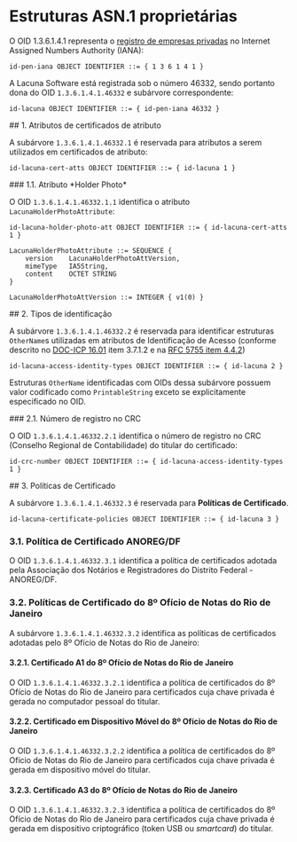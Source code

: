 ﻿# Estruturas ASN.1 proprietárias

O OID 1.3.6.1.4.1 representa o [registro de empresas privadas](https://www.iana.org/assignments/enterprise-numbers) no Internet Assigned Numbers Authority (IANA):

```
id-pen-iana OBJECT IDENTIFIER ::= { 1 3 6 1 4 1 }
```

A Lacuna Software está registrada sob o número 46332, sendo portanto dona do OID `1.3.6.1.4.1.46332` e subárvore correspondente:

```
id-lacuna OBJECT IDENTIFIER ::= { id-pen-iana 46332 }
```

<a name="cert-atts" />
## 1. Atributos de certificados de atributo

A subárvore `1.3.6.1.4.1.46332.1` é reservada para atributos a serem utilizados em certificados de atributo:

```
id-lacuna-cert-atts OBJECT IDENTIFIER ::= { id-lacuna 1 }
```

<a name="holder-photo-att" />
### 1.1. Atributo *Holder Photo*

O OID `1.3.6.1.4.1.46332.1.1` identifica o atributo `LacunaHolderPhotoAttribute`:

```
id-lacuna-holder-photo-att OBJECT IDENTIFIER ::= { id-lacuna-cert-atts 1 }
 
LacunaHolderPhotoAttribute ::= SEQUENCE {
    version    LacunaHolderPhotoAttVersion,
    mimeType   IA5String,
    content    OCTET STRING
}
 
LacunaHolderPhotoAttVersion ::= INTEGER { v1(0) }
```

<a name="access-identity-types" />
## 2. Tipos de identificação

A subárvore `1.3.6.1.4.1.46332.2` é reservada para identificar estruturas `OtherName`s utilizadas em atributos de Identificação de Acesso (conforme descrito no
[DOC-ICP 16.01](https://www.iti.gov.br/images/repositorio/legislacao/documentos-principais/16.1/DOC-ICP-16.01_Versao_1.1.pdf) item 3.7.1.2 e na
[RFC 5755 item 4.4.2](https://tools.ietf.org/html/rfc5755#section-4.4.2))

```
id-lacuna-access-identity-types OBJECT IDENTIFIER ::= { id-lacuna 2 }
```

Estruturas `OtherName` identificadas com OIDs dessa subárvore possuem valor codificado como `PrintableString` exceto se explicitamente especificado no OID.

<a name="crc-number" />
### 2.1. Número de registro no CRC

O OID `1.3.6.1.4.1.46332.2.1` identifica o número de registro no CRC (Conselho Regional de Contabilidade) do titular do certificado:

```
id-crc-number OBJECT IDENTIFIER ::= { id-lacuna-access-identity-types 1 }
```

<a name="certificate-policies" />
## 3. Políticas de Certificado

A subárvore `1.3.6.1.4.1.46332.3` é reservada para **Políticas de Certificado**.

```
id-lacuna-certificate-policies OBJECT IDENTIFIER ::= { id-lacuna 3 }
```

### 3.1. Política de Certificado ANOREG/DF

O OID `1.3.6.1.4.1.46332.3.1` identifica a política de certificados adotada pela Associação dos Notários e Registradores do Distrito Federal - ANOREG/DF.

### 3.2. Políticas de Certificado do 8º Ofício de Notas do Rio de Janeiro

A subárvore `1.3.6.1.4.1.46332.3.2` identifica as políticas de certificados adotadas pelo 8º Ofício de Notas do Rio de Janeiro:

#### 3.2.1. Certificado A1 do 8º Ofício de Notas do Rio de Janeiro

O OID `1.3.6.1.4.1.46332.3.2.1` identifica a política de certificados do 8º Ofício de Notas do Rio de Janeiro para certificados
cuja chave privada é gerada no computador pessoal do titular.

#### 3.2.2. Certificado em Dispositivo Móvel do 8º Ofício de Notas do Rio de Janeiro

O OID `1.3.6.1.4.1.46332.3.2.2` identifica a política de certificados do 8º Ofício de Notas do Rio de Janeiro para certificados
cuja chave privada é gerada em dispositivo móvel do titular.

#### 3.2.3. Certificado A3 do 8º Ofício de Notas do Rio de Janeiro

O OID `1.3.6.1.4.1.46332.3.2.3` identifica a política de certificados do 8º Ofício de Notas do Rio de Janeiro para certificados
cuja chave privada é gerada em dispositivo criptográfico (token USB ou *smartcard*) do titular.
